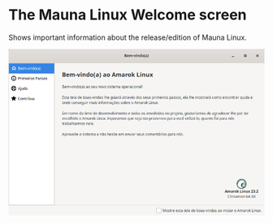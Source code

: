 # The Mauna Linux Welcome screen

 Shows important information about the release/edition of Mauna Linux.

![Screenshot of Mauna 23.2](/screencaptures/welcome_screen_mauna_23_2.png?raw=true)
